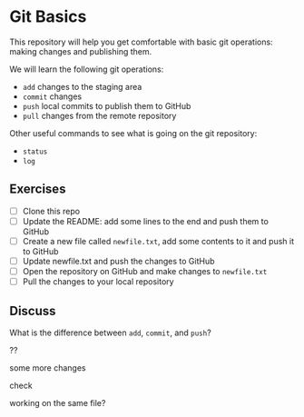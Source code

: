 # Git Basics

This repository will help you get comfortable with basic git operations: making changes and publishing them.

We will learn the following git operations:

- `add` changes to the staging area
- `commit` changes
- `push` local commits to publish them to GitHub
- `pull` changes from the remote repository

Other useful commands to see what is going on the git repository:

- `status`
- `log`

## Exercises

- [ ] Clone this repo
- [ ] Update the README: add some lines to the end and push them to GitHub
- [ ] Create a new file called `newfile.txt`, add some contents to it and push it to GitHub
- [ ] Update newfile.txt and push the changes to GitHub
- [ ] Open the repository on GitHub and make changes to `newfile.txt`
- [ ] Pull the changes to your local repository

## Discuss

What is the difference between `add`, `commit`, and `push`?

??

some more changes

check

working on the same file?
